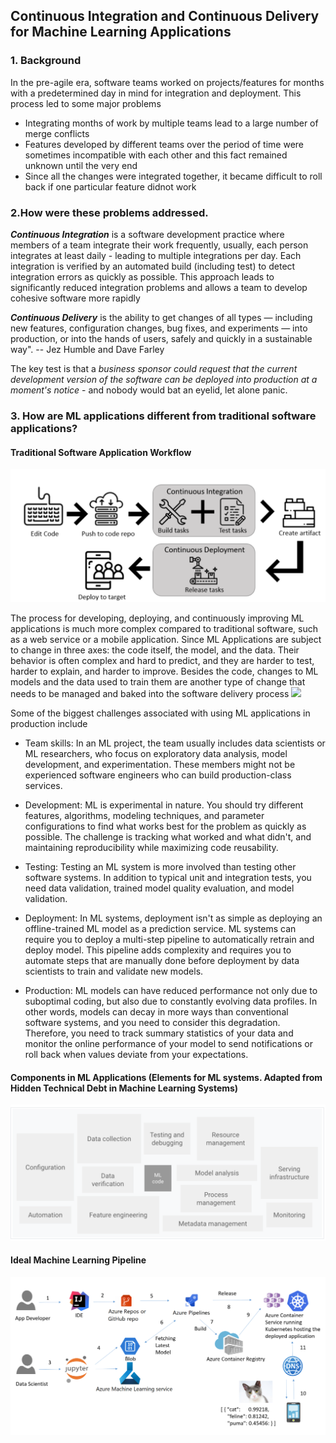 ## Continuous Integration and Continuous Delivery for Machine Learning Applications

### 1. Background
In the pre-agile era, software teams worked on projects/features for months with a predetermined day in mind for integration and deployment. This process led to some major problems
* Integrating months of work by multiple teams lead to a large number of merge conflicts
* Features developed by different teams over the period of time were sometimes incompatible with each other and this fact remained unknown until the very end
* Since all the changes were integrated together, it became difficult to roll back if one particular feature didnot work

### 2.How were these problems addressed.

_**Continuous Integration**_ is a software development practice where members of a team integrate their work frequently, usually, each person integrates at least daily - leading to multiple integrations per day. Each integration is verified by an automated build (including test) to detect integration errors as quickly as possible. This approach leads to significantly reduced integration problems and allows a team to develop cohesive software more rapidly

_**Continuous Delivery**_ is the ability to get changes of all types — including new features, configuration changes, bug fixes, and experiments — into production, or into the hands of users, safely and quickly in a sustainable way". -- Jez Humble and Dave Farley

The key test is that a _business sponsor could request that the current development version of the software can be deployed into production at a moment's notice_ - and nobody would bat an eyelid, let alone panic.

### 3. **How are ML applications different from traditional software applications?**

#### Traditional Software Application Workflow
![](https://github.com/iamlost127/codeday-ml-ci-cd/blob/master/images/classic_pipeline.PNG)

The process for developing, deploying, and continuously improving ML applications is much 
more complex compared to traditional software, such as a web service or a mobile application. 
Since ML Applications are subject to change in three axes: the code itself, the model, 
and the data. Their behavior is often complex and hard to predict, and they are harder to test, 
harder to explain, and harder to improve.
Besides the code, changes to ML models and the data used to train them are another type of 
change that needs to be managed and baked into the software delivery process
![](https://github.com/vivekkr12/codeday-ml-ci-cd/blob/master/images/ML%20applications.PNG)

Some of the biggest challenges associated with using ML applications in production include
- Team skills: In an ML project, the team usually includes data scientists or ML researchers, who focus on exploratory data analysis, model development, and experimentation. These members might not be experienced software engineers who can build production-class services.

- Development: ML is experimental in nature. You should try different features, algorithms, modeling techniques, and parameter configurations to find what works best for the problem as quickly as possible. The challenge is tracking what worked and what didn't, and maintaining reproducibility while maximizing code reusability.

- Testing: Testing an ML system is more involved than testing other software systems. In addition to typical unit and integration tests, you need data validation, trained model quality evaluation, and model validation.

- Deployment: In ML systems, deployment isn't as simple as deploying an offline-trained ML model as a prediction service. ML systems can require you to deploy a multi-step pipeline to automatically retrain and deploy model. This pipeline adds complexity and requires you to automate steps that are manually done before deployment by data scientists to train and validate new models.

- Production: ML models can have reduced performance not only due to suboptimal coding, but also due to constantly evolving data profiles. In other words, models can decay in more ways than conventional software systems, and you need to consider this degradation. Therefore, you need to track summary statistics of your data and monitor the online performance of your model to send notifications or roll back when values deviate from your expectations.
#### Components in ML Applications (Elements for ML systems. Adapted from Hidden Technical Debt in Machine Learning Systems)
![](https://github.com/iamlost127/codeday-ml-ci-cd/blob/master/images/ComponetsinML.PNG)

#### Ideal Machine Learning Pipeline
![](https://github.com/iamlost127/codeday-ml-ci-cd/blob/master/images/MLCICD.PNG)
